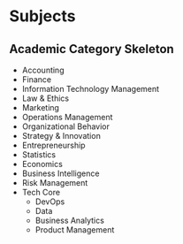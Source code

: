 # Subjects

## Academic Category Skeleton

- Accounting
- Finance
- Information Technology Management
- Law & Ethics
- Marketing
- Operations Management
- Organizational Behavior
- Strategy & Innovation
- Entrepreneurship
- Statistics
- Economics
- Business Intelligence
- Risk Management
- Tech Core
    - DevOps
    - Data
    - Business Analytics
    - Product Management